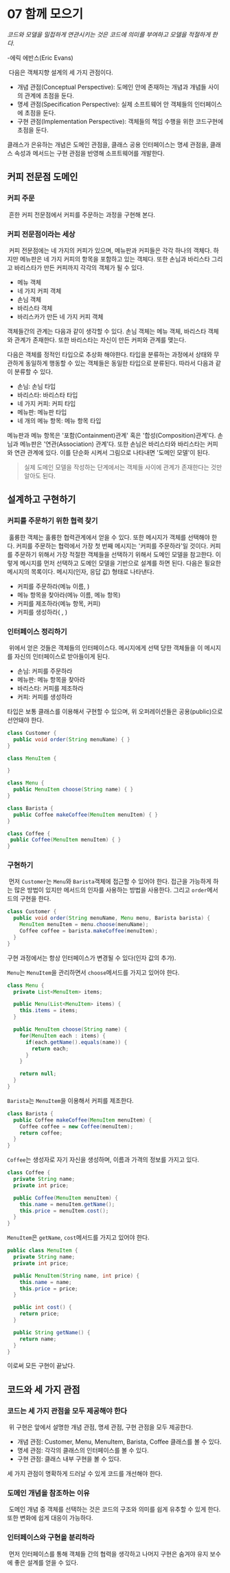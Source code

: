 07 함께 모으기
==============

*코드와 모델을 밀접하게 연관시키는 것은 코드에 의미를 부여하고 모델을 적절하게 한다.*<br>

-에릭 에반스(Eric Evans)

&nbsp;다음은 객체지향 설계의 세 가지 관점이다.

* 개념 관점(Conceptual Perspective): 도메인 안에 존재하는 개념과 개념들 사이의 관계에 초점을 둔다.
* 명세 관점(Specification Perspective): 실제 소프트웨어 안 객체들의 인터페이스에 초점을 둔다.
* 구현 관점(Implementation Perspective): 객체들의 책임 수행을 위한 코드구현에 초점을 둔다.

클래스가 은유하는 개념은 도메인 관점을, 클래스 공용 인터페이스는 명세 관점을, 클래스 속성과 메서드는 구현 관점을 반영해 소프트웨어를 개발한다.

## 커피 전문점 도메인

### 커피 주문
&nbsp;흔한 커피 전문점에서 커피를 주문하는 과정을 구현해 본다.

### 커피 전문점이라는 세상
&nbsp;커피 전문점에는 네 가지의 커피가 있으며, 메뉴판과 커피들은 각각 하나의 객체다. 하지만 메뉴판은 네 가지 커피의 항목을 포함하고 있는 객체다. 또한 손님과 바리스타 그리고 바리스타가 만든 커피까지 각각의 객체가 될 수 있다.

* 메뉴 객체
* 네 가지 커피 객체
* 손님 객체
* 바리스타 객체
* 바리스카가 만든 네 가지 커피 객체

객체들간의 관계는 다음과 같이 생각할 수 있다. 손님 객체는 메뉴 객체, 바리스타 객체와 관계가 존재한다. 또한 바리스타는 자신이 만든 커피와 관계를 맺는다.

다음은 객체를 정적인 타입으로 추상화 해야한다. 타입을 분류하는 과정에서 상태와 무관하게 동일하게 행동할 수 있는 객체들은 동일한 타입으로 분류된다. 따라서 다음과 같이 분류할 수 있다.

* 손님: 손님 타입
* 바리스타: 바리스타 타입
* 네 가지 커피: 커피 타입
* 메뉴판: 메뉴판 타입
* 네 개의 메뉴 항목: 메뉴 항목 타입

메뉴판과 메뉴 항목은 '포함(Containment)관계' 혹은 '합성(Composition)관계'다. 손님과 메뉴판은 '연관(Association) 관계'다. 또한 손님은 바리스타와 바리스타는 커피와 연관 관계에 있다. 이를 단순화 시켜서 그림으로 나타내면 '도메인 모델'이 된다.

> 실제 도메인 모델을 작성하는 단계에서는 객체들 사이에 관계가 존재한다는 것만 알아도 된다.

## 설계하고 구현하기

### 커피를 주문하기 위한 협력 찾기
&nbsp;훌륭한 객체는 훌륭한 협력관계에서 얻을 수 있다. 또한 메시지가 객체를 선택해야 한다. 커피를 주문하는 협력에서 가장 첫 번째 메시지는 '커피를 주문하라'일 것이다. 커피를 주문하기 위해서 가장 적절한 객체들을 선택하기 위해서 도메인 모델을 참고한다. 이렇게 메시지를 먼저 선택하고 도메인 모델을 기반으로 설계를 하면 된다. 다음은 필요한 메시지의 목록이다. 메시지(인자, 응답 값) 형태로 나타낸다.

* 커피를 주문하라(메뉴 이름, )
* 메뉴 항목을 찾아라(메뉴 이름, 메뉴 항목)
* 커피를 제조하라(메뉴 항목, 커피)
* 커피를 생성하라( , )

### 인터페이스 정리하기
&nbsp;위에서 얻은 것들은 객체들의 인터페이스다. 메시지에게 선택 당한 객체들을 이 메시지를 자신의 인터페이스로 받아들이게 된다.

* 손님: 커피를 주문하라
* 메뉴판: 메뉴 항목을 찾아라
* 바리스타: 커피를 제조하라
* 커피: 커피를 생성하라

타입은 보통 클래스를 이용해서 구현할 수 있으며, 위 오퍼레이션들은 공용(public)으로 선언돼야 한다.

```java
class Customer {
  public void order(String menuName) { }
}

class MenuItem {

}

class Menu {
  public MenuItem choose(String name) { }
}

class Barista {
  public Coffee makeCoffee(MenuItem menuItem) { }
}

class Coffee {
 public Coffee(MenuItem menuItem) { }
}
```

### 구현하기
&nbsp;먼저 `Customer`는 `Menu`와 `Barista`객체에 접근할 수 있어야 한다. 접근을 가능하게 하는 많은 방법이 있지만 메서드의 인자를 사용하는 방법을 사용한다. 그리고 `order`메서드의 구현을 한다.

```java
class Customer {
  public void order(String menuName, Menu menu, Barista barista) {
    MenuItem menuItem = menu.choose(menuName);
    Coffee coffee = barista.makeCoffee(menuItem);
  }
}
```

구현 과정에서는 항상 인터페이스가 변경될 수 있다(인자 값의 추가).

`Menu`는 `MenuItem`을 관리하면서 `choose`메서드를 가지고 있어야 한다.

```java
class Menu {
  private List<MenuItem> items;

  public Menu(List<MenuItem> items) {
    this.items = items;
  }

  public MenuItem choose(String name) {
    for(MenuItem each : items) {
      if(each.getName().equals(name)) {
        return each;
      }
    }

    return null;
  }
}
```

`Barista`는 `MenuItem`을 이용해서 커피를 제조한다.

```java
class Barista {
  public Coffee makeCoffee(MenuItem menuItem) {
    Coffee coffee = new Coffee(menuItem);
    return coffee;
  }
}
```

`Coffee`는 생성자로 자기 자신을 생성하며, 이름과 가격의 정보를 가지고 있다.

```java
class Coffee {
  private String name;
  private int price;

  public Coffee(MenuItem menuItem) {
    this.name = menuItem.getName();
    this.price = menuItem.cost();
  }
}
```

`MenuItem`은 `getName`, `cost`메서드를 가지고 있어야 한다.

```java
public class MenuItem {
  private String name;
  private int price;

  public MenuItem(String name, int price) {
    this.name = name;
    this.price = price;
  }

  public int cost() {
    return price;
  }

  public String getName() {
    return name;
  }
}
```

이로써 모든 구현이 끝났다.

## 코드와 세 가지 관점

### 코드는 세 가지 관점을 모두 제공해야 한다
&nbsp;위 구현은 앞에서 설명한 개념 관점, 명세 관점, 구현 관점을 모두 제공한다.

* 개념 관점: Customer, Menu, MenuItem, Barista, Coffee 클래스를 볼 수 있다.
* 명세 관점: 각각의 클래스의 인터페이스를 볼 수 있다.
* 구현 관점: 클래스 내부 구현을 볼 수 있다.

세 가지 관점이 명확하게 드러날 수 있게 코드를 개선해야 한다.

### 도메인 개념을 참조하는 이유
&nbsp;도메인 개념 중 객체를 선택하는 것은 코드의 구조와 의미를 쉽게 유추할 수 있게 한다. 또한 변화에 쉽게 대응이 가능하다.

### 인터페이스와 구현을 분리하라
&nbsp;먼저 인터페이스를 통해 객체들 간의 협력을 생각하고 나머지 구현은 숨겨야 유지 보수에 좋은 설계를 얻을 수 있다.